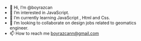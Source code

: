 - 👋 Hi, I’m @boyrazcan
- 👀 I’m interested in JavaScript.
- 🌱 I’m currently learning JavaScript , Html and Css.
- 💞️ I’m looking to collaborate on design jobs related to geomatics engineer.
- 📫 How to reach me boyrazcann@gmail.com

<!---
boyrazcan/boyrazcan is a ✨ special ✨ repository because its `README.md` (this file) appears on your GitHub profile.
You can click the Preview link to take a look at your changes.
--->
